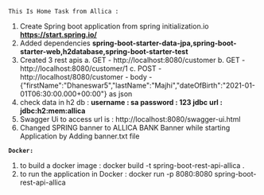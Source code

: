 `This Is Home Task from Allica :`

1. Create Spring boot application from spring initialization.io **https://start.spring.io/**
2. Added dependencies **spring-boot-starter-data-jpa,spring-boot-starter-web,h2database,spring-boot-starter-test**
3. Created 3 rest apis 
    a. GET  -  http://localhost:8080/customer 
    b. GET - http://localhost:8080/customer/1
    c. POST - http://localhost/8080/customer - body - {"firstName":"Dhaneswar5","lastName":"Majhi","dateOfBirth":"2021-01-01T06:30:00.000+00:00"} as json
4. check data in h2 db :
 **username : sa 
 password : 123
 jdbc url : jdbc:h2:mem:allica**
 5. Swagger Ui to access url is : http://localhost:8080/swagger-ui.html
 6. Changed SPRING banner to ALLICA BANK Banner while starting Application by Adding banner.txt file
 
 
 **`Docker:`**
 1. to build a docker image : docker build -t spring-boot-rest-api-allica .
 2. to run the application in Docker : docker run -p 8080:8080 spring-boot-rest-api-allica
 
 
 